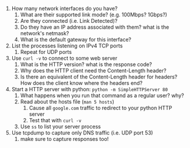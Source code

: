 1. How many network interfaces do you have?
    1. What are their supported link mode? (e.g. 100Mbps? 1Gbps?)
    2. Are they connected (i.e. Link Detected)?
    3. Do they have an IP address associated with them? what is the network's netmask?
    4. What is the default gateway for this interface?
2. List the processes listening on IPv4 TCP ports
    1. Repeat for UDP ports
3. Use `curl -v` to connect to some web server
    1. What is the HTTP version? what is the response code?
    2. Why does the HTTP client need the Content-Length header?
    3. Is there an equivalent of the Content-Length header for headers? How does the client know where the headers end?
4. Start a HTTP server with python: `python -m SimpleHTTPServer 80`
    1. What happens when you run that command as a regular user? why?
    2. Read about the hosts file (`man 5 hosts`)
        1. Cause all `google.com` traffic to redirect to your python HTTP server
        2. Test that with `curl -v`
    3. Use `ss` to list your server process
5. Use tcpdump to capture only DNS traffic (i.e. UDP port 53)
    1. make sure to capture responses too!